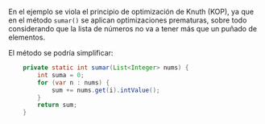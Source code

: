 En el ejemplo se viola el principio de optimización de Knuth (KOP), ya que en
el método `sumar()` se aplican optimizaciones prematuras, sobre todo
considerando que la lista de números no va a tener más que un puñado de
elementos.

El método se podría simplificar:

```java
    private static int sumar(List<Integer> nums) {
        int suma = 0;
        for (var n : nums) {
            sum += nums.get(i).intValue();
        }
        return sum;
    }
```
